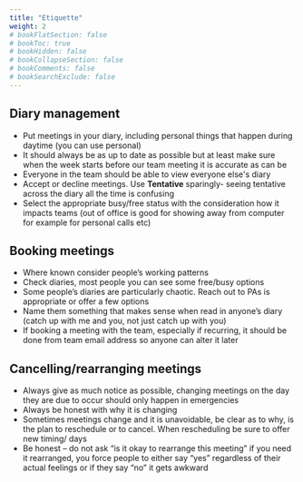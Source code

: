 ```yaml
---
title: "Etiquette"
weight: 2
# bookFlatSection: false
# bookToc: true
# bookHidden: false
# bookCollapseSection: false
# bookComments: false
# bookSearchExclude: false
---
```


## Diary management

* Put meetings in your diary, including personal things that happen during daytime (you can use personal)
* It should always be as up to date as possible but at least make sure when the week starts before our team meeting it is accurate as can be
* Everyone in the team should be able to view everyone else's diary
* Accept or decline meetings. Use **Tentative** sparingly- seeing tentative across the diary all the time is confusing
* Select the appropriate busy/free status with the consideration how it impacts teams (out of office is good for showing away from computer for example for personal calls etc)

## Booking meetings

* Where known consider people’s working patterns
* Check diaries, most people you can see some free/busy options
* Some people’s diaries are particularly chaotic. Reach out to PAs is appropriate or offer a few options
* Name them something that makes sense when read in anyone’s diary (catch up with me and you, not just catch up with you)
* If booking a meeting with the team, especially if recurring, it should be done from team email address so anyone can alter it later

## Cancelling/rearranging meetings

* Always give as much notice as possible, changing meetings on the day they are due to occur should only happen in emergencies
* Always be honest with why it is changing
* Sometimes meetings change and it is unavoidable, be clear as to why, is the plan to reschedule or to cancel. When rescheduling be sure to offer new timing/ days
* Be honest – do not ask “is it okay to rearrange this meeting” if you need it rearranged, you force people to either say “yes” regardless of their actual feelings or if they say “no” it gets awkward

